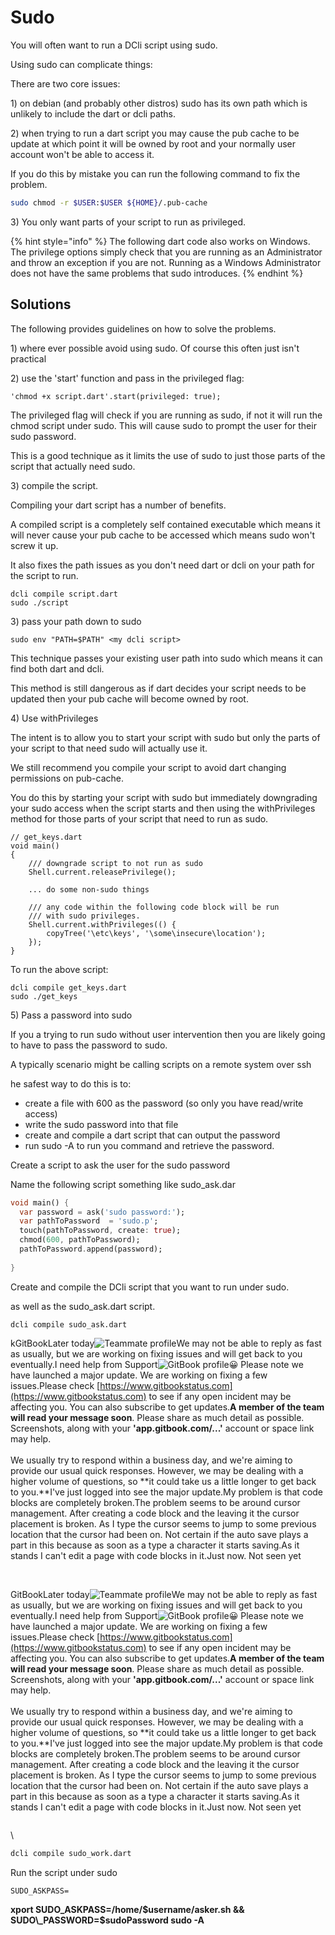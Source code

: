 # Sudo

You will often want to run a DCli script using sudo.

Using sudo can complicate things:

There are two core issues:

1\) on debian (and probably other distros) sudo has its own path which is unlikely to include the dart or dcli paths.

2\) when trying to run a dart script you may cause the pub cache to be update at which point it will be owned by root and your normally user account won't be able to access it.

If you do this by mistake you can run the following command to fix the problem.

```bash
sudo chmod -r $USER:$USER ${HOME}/.pub-cache
```

3\) You only want parts of your script to run as privileged.

{% hint style="info" %}
The following dart code also works on Windows. The privilege options simply check that you are running as an Administrator and throw an exception if you are not. Running as a Windows Administrator does not have the same problems that sudo introduces.
{% endhint %}

## Solutions

The following provides guidelines on how to solve the problems.

1\) where ever possible avoid using sudo. Of course this often just isn't practical

2\) use the 'start' function and pass in the privileged flag:

```
'chmod +x script.dart'.start(privileged: true);
```

The privileged flag will check if you are running as sudo, if not it will run the chmod script under sudo. This will cause sudo to prompt the user for their sudo password.

This is a good technique as it limits the use of sudo to just those parts of the script that actually need sudo.

3\) compile the script.

Compiling your dart script has a number of benefits.

A compiled script is a completely self contained executable which means it will never cause your pub cache to be accessed which means sudo won't screw it up.

It also fixes the path issues as you don't need dart or dcli on your path for the script to run.

```
dcli compile script.dart
sudo ./script
```

3\) pass your path down to sudo

```
sudo env "PATH=$PATH" <my dcli script>
```

This technique passes your existing user path into sudo which means it can find both dart and dcli.

This method is still dangerous as if dart decides your script needs to be updated then your pub cache will become owned by root.

4\) Use withPrivileges

The intent is to allow you to start your script with sudo but only the parts of your script to that need sudo will actually use it.

We still recommend you compile your script to avoid dart changing permissions on pub-cache.

You do this by starting your script with sudo but immediately downgrading your sudo access when the script starts and then using the withPrivileges method for those parts of your script that need to run as sudo.

```
// get_keys.dart
void main()
{
    /// downgrade script to not run as sudo
    Shell.current.releasePrivilege();
    
    ... do some non-sudo things
    
    /// any code within the following code block will be run
    /// with sudo privileges.
    Shell.current.withPrivileges(() {
        copyTree('\etc\keys', '\some\insecure\location');
    });
}
```

To run the above script:

```
dcli compile get_keys.dart
sudo ./get_keys
```

5\) Pass a password into sudo

If you a trying to run sudo without user intervention then you are likely going to have to pass the password to sudo.

A typically scenario might be calling scripts on a remote system over ssh

he safest way to do this is to:

* create a file with 600 as the password (so only you have read/write access)
* write the sudo password into that file
* create and compile a dart script that can output the password
* run sudo -A to run you command and retrieve the password.

Create a script to ask the user for the sudo password

Name the following script something like sudo\_ask.dar

```dart
void main() {
  var password = ask('sudo password:');
  var pathToPassword  = 'sudo.p';
  touch(pathToPassword, create: true);
  chmod(600, pathToPassword);
  pathToPassword.append(password);
 
}
```

Create and compile the DCli script that you want to run under sudo.

as well as the sudo\_ask.dart script.

```
dcli compile sudo_ask.dart
```

kGitBookLater today![Teammate profile](https://js.intercomcdn.com/images/attention.6a6e4cbc.png)We may not be able to reply as fast as usually, but we are working on fixing issues and will get back to you eventually.I need help from Support![GitBook profile](https://static.intercomassets.com/avatars/3797458/square\_128/custom\_avatar-1619024365.png?1619024365)😀 Please note we have launched a major update. We are working on fixing a few issues.Please check [https://www.gitbookstatus.com](https://www.gitbookstatus.com) to see if any open incident may be affecting you. You can also subscribe to get updates.**A member of the team will read your message soon**. Please share as much detail as possible. Screenshots, along with your **'app.gitbook.com/...'** account or space link may help.\
\
We usually try to respond within a business day, and we're aiming to provide our usual quick responses. However, we may be dealing with a higher volume of questions, so **it could take us a little longer to get back to you.**I've just logged into see the major update.My problem is that code blocks are completely broken.The problem seems to be around cursor management. After creating a code block and the leaving it the cursor placement is broken. As I type the cursor seems to jump to some previous location that the cursor had been on. Not certain if the auto save plays a part in this because as soon as a type a character it starts saving.As it stands I can't edit a page with code blocks in it.Just now. Not seen yet

```
```

\
GitBookLater today![Teammate profile](https://js.intercomcdn.com/images/attention.6a6e4cbc.png)We may not be able to reply as fast as usually, but we are working on fixing issues and will get back to you eventually.I need help from Support![GitBook profile](https://static.intercomassets.com/avatars/3797458/square\_128/custom\_avatar-1619024365.png?1619024365)😀 Please note we have launched a major update. We are working on fixing a few issues.Please check [https://www.gitbookstatus.com](https://www.gitbookstatus.com) to see if any open incident may be affecting you. You can also subscribe to get updates.**A member of the team will read your message soon**. Please share as much detail as possible. Screenshots, along with your **'app.gitbook.com/...'** account or space link may help.\
\
We usually try to respond within a business day, and we're aiming to provide our usual quick responses. However, we may be dealing with a higher volume of questions, so **it could take us a little longer to get back to you.**I've just logged into see the major update.My problem is that code blocks are completely broken.The problem seems to be around cursor management. After creating a code block and the leaving it the cursor placement is broken. As I type the cursor seems to jump to some previous location that the cursor had been on. Not certain if the auto save plays a part in this because as soon as a type a character it starts saving.As it stands I can't edit a page with code blocks in it.Just now. Not seen yet

```
```

\


```bash
dcli compile sudo_work.dart
```

Run the script under sudo

```
SUDO_ASKPASS=
```

**xport SUDO\_ASKPASS=/home/$username/asker.sh && SUDO\_PASSWORD=$sudoPassword sudo -A**

